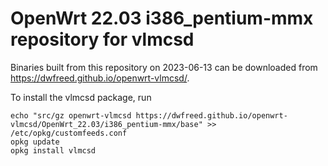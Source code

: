 OpenWrt 22.03 i386_pentium-mmx repository for vlmcsd
========

Binaries built from this repository on 2023-06-13 can be downloaded from https://dwfreed.github.io/openwrt-vlmcsd/.

To install the vlmcsd package, run

```
echo "src/gz openwrt-vlmcsd https://dwfreed.github.io/openwrt-vlmcsd/OpenWrt_22.03/i386_pentium-mmx/base" >> /etc/opkg/customfeeds.conf
opkg update
opkg install vlmcsd
```
